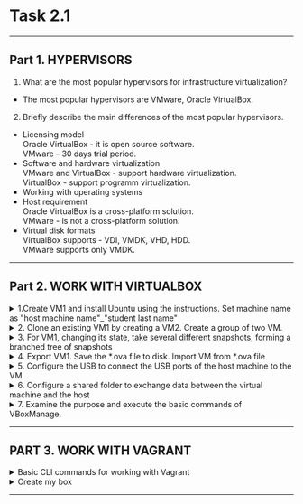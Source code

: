 # Task 2.1
***

## Part 1. HYPERVISORS
1. What are the most popular hypervisors for infrastructure virtualization?
- The most popular hypervisors are VMware, Oracle VirtualBox.  


2. Briefly describe the main differences of the most popular hypervisors.

* Licensing model  
Oracle VirtualBox - it is open source software.  
VMware - 30 days trial period.
* Software and hardware virtualization  
VMware and VirtualBox - support hardware virtualization.  
VirtualBox - support programm virtualization.
* Working with operating systems  
* Host requirement  
Oracle VirtualBox is a cross-platform solution.  
VMware - is not a cross-platform solution.  
* Virtual disk formats  
VirtualBox supports - VDI, VMDK, VHD, HDD.  
VMware supports only VMDK.

***
## Part 2. WORK WITH VIRTUALBOX
<details><summary>1.Create VM1 and install Ubuntu using the instructions. Set machine name as "host machine name"_"student last name"</summary>  
</p>In main menu your can import/export/add or create new VM.  
</p>Push create button -> using the installation wizard
</details>


<details><summary>2. Clone an existing VM1 by creating a VM2. Create a group of two VM.</summary>
</p>
Groups in Virtual Box and Clone VM1 (UbuntuServer1_Ponomarenko):
</p>
<img src="https://github.com/Ponomarenko-Daria/DevOps_online_Avdeevka_2021Q4/blob/master/m2/task2.1/Screenshots/2.jpg" width="300">
</details>

<details><summary> 3. For VM1, changing its state, take several different snapshots, forming a branched tree of snapshots </summary>
</p>
I created a snapshots tree with the different programs inside.
We can run and work with any snapshots
</p>
<img src="https://github.com/Ponomarenko-Daria/DevOps_online_Avdeevka_2021Q4/blob/master/m2/task2.1/Screenshots/3.jpg" width="300">
</details>



<details><summary> 4.  Export VM1. Save the *.ova file to disk. Import VM from *.ova file </summary>
</p> <img src="https://github.com/Ponomarenko-Daria/DevOps_online_Avdeevka_2021Q4/blob/master/m2/task2.1/Screenshots/4.0.png" width="700">
</p> <img src="https://github.com/Ponomarenko-Daria/DevOps_online_Avdeevka_2021Q4/blob/master/m2/task2.1/Screenshots/4.1.jpg" width="500">
</p> <img src="https://github.com/Ponomarenko-Daria/DevOps_online_Avdeevka_2021Q4/blob/master/m2/task2.1/Screenshots/4.2.jpg" width="500">
</p> <img src="https://github.com/Ponomarenko-Daria/DevOps_online_Avdeevka_2021Q4/blob/master/m2/task2.1/Screenshots/4.3.jpg" width="500">
</p> <img src="https://github.com/Ponomarenko-Daria/DevOps_online_Avdeevka_2021Q4/blob/master/m2/task2.1/Screenshots/4.4.jpg" width="500">
</details>



<details><summary> 5. Configure the USB to connect the USB ports of the host machine to the VM.</summary>
</p>
First, we need to add a USB device via the Virtual Box GUI.
</p>
Then we have to identify our device among others
</p>
After that, we need creade directory and mount flash drive on it.
</p>

    lsusb
<img src="https://github.com/Ponomarenko-Daria/DevOps_online_Avdeevka_2021Q4/blob/master/m2/task2.1/Screenshots/5.0.jpg" width="500">   
<img src="https://github.com/Ponomarenko-Daria/DevOps_online_Avdeevka_2021Q4/blob/master/m2/task2.1/Screenshots/5.1.jpg" width="500">  

    sudo mkdir /mnt/usb
    sudo mount /dev/sdb1 /mnt/usb  
    
<img src="https://github.com/Ponomarenko-Daria/DevOps_online_Avdeevka_2021Q4/blob/master/m2/task2.1/Screenshots/5.2.jpg" width="500"></p> 

    cd /mnt/usb  
    
<img src="https://github.com/Ponomarenko-Daria/DevOps_online_Avdeevka_2021Q4/blob/master/m2/task2.1/Screenshots/5.3.jpg" width="500"> 
</details>



<details><summary> 6. Configure a shared folder to exchange data between the virtual machine and 
the host</summary>
</p>
The creation of a shared folder is divided into 2 stages:</p>
1. Setting up VB (add a shared folder and give it a name)</p>
<img src="https://github.com/Ponomarenko-Daria/DevOps_online_Avdeevka_2021Q4/blob/master/m2/task2.1/Screenshots/6.0.jpg" width="500"></p>
2. Setting up the system (Installing software from a virtual disk, creating a folder, mounting a shared folder in it)
CLI command:
</p>

    sudo mount /dev/cdrom /media/cdrom
    sudo apt-get update
    sudo apt-get install build-essential linux-headers-`uname -r`
    sudo /media/cdrom/./VBoxLinuxAdditions.run
    sudo shutdown -r now
    mkdir /share
    sudo mount -t vboxsf shared /home/daria/sharedfolder/
<img src="https://github.com/Ponomarenko-Daria/DevOps_online_Avdeevka_2021Q4/blob/master/m2/task2.1/Screenshots/6.1.jpg" width="500">

    sudo nano sharedfile.txt
    cat sharedfile.txt
<img src="https://github.com/Ponomarenko-Daria/DevOps_online_Avdeevka_2021Q4/blob/master/m2/task2.1/Screenshots/6.3.jpg" width="500"></p>
</p>
Screensots of new file from host PC, edited file from VB, open edit file from host PC.
</p>
<img src="https://github.com/Ponomarenko-Daria/DevOps_online_Avdeevka_2021Q4/blob/master/m2/task2.1/Screenshots/6.4.jpg" width="500">
</details>



<details><summary> 7. Examine the purpose and execute the basic commands of VBoxManage. </summary>
</p>
showvminfo:
</p>
<img src="https://github.com/Ponomarenko-Daria/DevOps_online_Avdeevka_2021Q4/blob/master/m2/task2.1/Screenshots/8.0%20showinfo.jpg" width="600">
</p>
createvm:
</p>
<img src="https://github.com/Ponomarenko-Daria/DevOps_online_Avdeevka_2021Q4/blob/master/m2/task2.1/Screenshots/8.1%20createvm.jpg" width="500">
</p>
startvm:
</p>
<img src="https://github.com/Ponomarenko-Daria/DevOps_online_Avdeevka_2021Q4/blob/master/m2/task2.1/Screenshots/8.2%20startvm.jpg" width="500">
</p>
modifyvm:
</p>
<img src="https://github.com/Ponomarenko-Daria/DevOps_online_Avdeevka_2021Q4/blob/master/m2/task2.1/Screenshots/Comandline.png" width="500">
</p>
<img src="https://github.com/Ponomarenko-Daria/DevOps_online_Avdeevka_2021Q4/blob/master/m2/task2.1/Screenshots/Changes.png" width="500">
</p>
clonevm:
</p>
<img src="https://github.com/Ponomarenko-Daria/DevOps_online_Avdeevka_2021Q4/blob/master/m2/task2.1/Screenshots/CloneVM_CLI.png" width="500">
</p>
<img src="https://github.com/Ponomarenko-Daria/DevOps_online_Avdeevka_2021Q4/blob/master/m2/task2.1/Screenshots/CloneVM_GUI.jpg" width="500">
</p>
snapshot:
</p>
<img src="https://github.com/Ponomarenko-Daria/DevOps_online_Avdeevka_2021Q4/blob/master/m2/task2.1/Screenshots/Snapshot_CLI.jpg" width="500">
</p>
<img src="https://github.com/Ponomarenko-Daria/DevOps_online_Avdeevka_2021Q4/blob/master/m2/task2.1/Screenshots/Snapshot_GUI.jpg" width="500">
</p>
controlvm:
</p>
<img src="https://github.com/Ponomarenko-Daria/DevOps_online_Avdeevka_2021Q4/blob/master/m2/task2.1/Screenshots/ControlVM_CLI.jpg" width="500">
</p>
</details>

***

## PART 3. WORK WITH VAGRANT

<details><summary> Basic CLI commands for working with Vagrant </summary>

    vagrant init
    vagrant up
    ssh to vagant VM
    vagrant halt and destroy

</details>

<details><summary> Create my box </summary>
</p>First we need to initialize and run the existing box
</p>Then we need to connect to it and configure it as we like
</p>Finally, you need to save the box.

    vagrant init
    vagrant up
    ssh vagrant@127.0.0.1 -p 2222
    
    sudo apt update
    sudo apt upgrade
    sudo apt install docker.io
    exit
    
    vagrant package --output Serdiuk.box
    vagrant box add ubuntuBox Serdiuk.box

</details>

***

